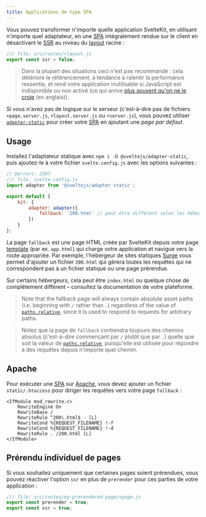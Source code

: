 ```yaml
---
title: Applications de type SPA
---
```


Vous pouvez transformer n'importe quelle application SvelteKit, en utilisant n'importe quel adaptateur, en une <span class="vo">[SPA](PUBLIC_SVELTE_SITE_URL/docs/web#spa)</span> intégralement rendue sur le client en désactivant le <span class="vo">[SSR](PUBLIC_SVELTE_SITE_URL/docs/web#server-side-rendering)</span> au niveau du <span class="vo">[layout](PUBLIC_SVELTE_SITE_URL/docs/web#layout)</span> racine :

```js
/// file: src/routes/+layout.js
export const ssr = false;
```

> Dans la plupart des situations ceci n'est pas recommandé : cela détériore le référencement, a tendance à ralentir la performance ressentie, et rend votre application inutilisable si JavaScript est indisponible ou non activé (ce qui arrive [plus souvent qu'on ne le croie](https://kryogenix.org/code/browser/everyonehasjs.html) (en anglais)).

Si vous n'avez pas de logique sur le serveur (c'est-à-dire pas de fichiers `+page.server.js`, `+layout.server.js` ou `+server.js`), vous pouvez utiliser [`adapter-static`](adapter-static) pour créer votre <span class="vo">[SPA](PUBLIC_SVELTE_SITE_URL/docs/web#spa)</span> en ajoutant une _page par défaut_.

## Usage

Installez l'adaptateur statique avec `npm i -D @sveltejs/adapter-static`, puis ajoutez-le à votre fichier `svelte.config.js` avec les options suivantes :

```js
// @errors: 2307
/// file: svelte.config.js
import adapter from '@sveltejs/adapter-static';

export default {
	kit: {
		adapter: adapter({
			fallback: '200.html' // peut être différent selon les hébergeurs
		})
	}
};
```

La page `fallback` est une page HTML créée par SvelteKit depuis votre page <span class="vo">[template](PUBLIC_SVELTE_SITE_URL/docs/development#template)</span> (par ex. `app.html`) qui charge votre application et navigue vers la route appropriée. Par exemple, l'hébergeur de sites statiques [Surge](https://surge.sh/help/adding-a-200-page-for-client-side-routing) vous permet d'ajouter un fichier `200.html` qui gèrera toutes les requêtes qui ne correspondent pas à un fichier statique ou une page prérendue.

Sur certains hébergeurs, cela peut être `index.html` ou quelque chose de complètement différent – consultez la documentation de votre plateforme.

> Note that the fallback page will always contain absolute asset paths (i.e. beginning with `/` rather than `.`) regardless of the value of [`paths.relative`](/docs/configuration#paths), since it is used to respond to requests for arbitrary paths.

> Notez que la page de `fallback` contiendra toujours des chemins absolus (c'est-à-dire commençant par `/` plutôt que par `.`) quelle que soit la valeur de [`paths.relative`](/docs/configuration#paths), puisqu'elle est utilisée pour répondre à des requêtes depuis n'importe quel chemin.

## Apache

Pour exécuter une <span class="vo">[SPA](PUBLIC_SVELTE_SITE_URL/docs/web#spa)</span> sur [Apache](https://httpd.apache.org/), vous devez ajouter un fichier `static/.htaccess` pour diriger les requêtes vers votre page `fallback` :

```
<IfModule mod_rewrite.c>
	RewriteEngine On
	RewriteBase /
	RewriteRule ^200\.html$ - [L]
	RewriteCond %{REQUEST_FILENAME} !-f
	RewriteCond %{REQUEST_FILENAME} !-d
	RewriteRule . /200.html [L]
</IfModule>
```

## Prérendu individuel de pages

Si vous souhaitez uniquement que certaines pages soient prérendues, vous pouvez réactiver l'option `ssr` en plus de `prerender` pour ces parties de votre application :

```js
/// file: src/routes/my-prerendered-page/+page.js
export const prerender = true;
export const ssr = true;
```

